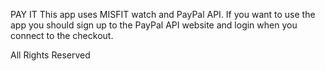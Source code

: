 PAY IT
This app uses MISFIT watch and PayPal API.
If you want to use the app you should sign up to the PayPal API website and login when you connect to the checkout.

All Rights Reserved

